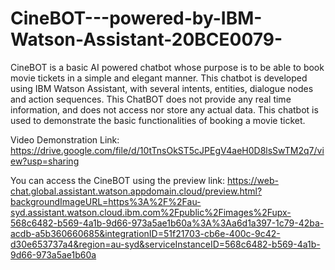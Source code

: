 # CineBOT---powered-by-IBM-Watson-Assistant-20BCE0079-
CineBOT is a basic AI powered chatbot whose purpose is to be able to book movie tickets in a simple and elegant manner. This chatbot is developed using IBM Watson Assistant, with several intents, entities, dialogue nodes and action sequences. This ChatBOT does not provide any real time information, and does not access nor store any actual data. This chatbot is used to demonstrate the basic functionalities of booking a movie ticket.

Video Demonstration Link:
https://drive.google.com/file/d/10tTnsOkST5cJPEgV4aeH0D8lsSwTM2q7/view?usp=sharing

You can access the CineBOT using the preview link:
https://web-chat.global.assistant.watson.appdomain.cloud/preview.html?backgroundImageURL=https%3A%2F%2Fau-syd.assistant.watson.cloud.ibm.com%2Fpublic%2Fimages%2Fupx-568c6482-b569-4a1b-9d66-973a5ae1b60a%3A%3Aa6d1a397-1c79-42ba-acdb-a5b360660685&integrationID=51f21703-cb6e-400c-9c42-d30e653737a4&region=au-syd&serviceInstanceID=568c6482-b569-4a1b-9d66-973a5ae1b60a

